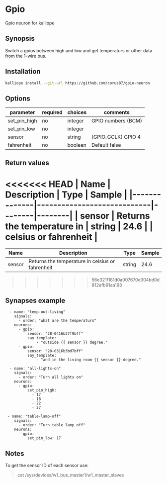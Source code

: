 # Gpio
Gpio neuron for kalliope
## Synopsis

Switch a gpios between high and low and get temperaturs or other data from the 1-wire bus.

## Installation
```bash
kalliope install --git-url https://github.com/corus87/gpio-neuron
```

## Options

| parameter    | required | choices  | comments          |
|--------------|----------|----------|-------------------|
| set_pin_high | no       | integer  | GPIO numbers (BCM)|
| set_pin_low  | no       | integer  |                   |
| sensor       | no       | string   | (GPIO_GCLK) GPIO 4|
| fahrenheit   | no       | boolean  | Default false     |

## Return values

<<<<<<< HEAD
| Name         | Description                | Type   | Sample |
|--------------|----------------------------|--------|--------|
| sensor       | Returns the temperature in | string | 24.6   |
|                celsius or fahrenheit                        |
=======
| Name         | Description                                      | Type   | Sample |
|--------------|--------------------------------------------------|--------|--------|
| sensor       | Returns the temperature in celsius or fahrenheit | string | 24.6   |

>>>>>>> 56e321f181d0a007670e304bd0d812efb91aa193


## Synapses example
```
  - name: "temp-out-living"
    signals:
      - order: "what are the temperaturs"
    neurons:
      - gpio:
          sensor: "28-0416b37f9bff"          
          say_template:
              - "outside {{ sensor }} degree,"   
      - gpio:        
          sensor: "28-0316b3bd7bff"
          say_template:
              - "and in the living room {{ sensor }} degree."  
  
  - name: "all-lights-on"
    signals:
      - order: "Turn all lights on"
    neurons:
      - gpio:
          set_pin_high:
            - 17
            - 18
            - 22
            - 27
 
 - name: "table-lamp-off"
    signals:
      - order: "Turn table lamp off"
    neurons:
      - gpio:
          set_pin_low: 17
```
## Notes
To get the sensor ID of each sensor use:
> cat /sys/devices/w1_bus_master1/w1_master_slaves




